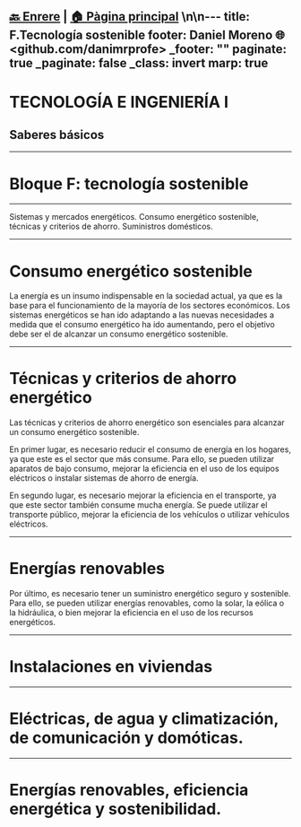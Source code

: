 [🔙 Enrere](../) | [🏠 Pàgina principal](http://danimrprofe.github.io/apuntes/) \n\n---
title: F.Tecnología sostenible
footer: Daniel Moreno 🌐 <github.com/danimrprofe>
_footer: ""
paginate: true
_paginate: false
_class: invert
marp: true
---

# TECNOLOGÍA E INGENIERÍA I
## Saberes básicos

---

<!-- _class: invert -->
# <!--fit --> Bloque F: tecnología sostenible
---

Sistemas y mercados energéticos.
Consumo energético sostenible, técnicas y criterios de ahorro.
Suministros domésticos.

---
# Consumo energético sostenible

La energía es un insumo indispensable en la sociedad actual, ya que es la base para el funcionamiento de la mayoría de los sectores económicos. Los sistemas energéticos se han ido adaptando a las nuevas necesidades a medida que el consumo energético ha ido aumentando, pero el objetivo debe ser el de alcanzar un consumo energético sostenible.

---
# Técnicas y criterios de ahorro energético

Las técnicas y criterios de ahorro energético son esenciales para alcanzar un consumo energético sostenible.

En primer lugar, es necesario reducir el consumo de energía en los hogares, ya que este es el sector que más consume. Para ello, se pueden utilizar aparatos de bajo consumo, mejorar la eficiencia en el uso de los equipos eléctricos o instalar sistemas de ahorro de energía.

En segundo lugar, es necesario mejorar la eficiencia en el transporte, ya que este sector también consume mucha energía. Se puede utilizar el transporte público, mejorar la eficiencia de los vehículos o utilizar vehículos eléctricos.

---
# Energías renovables

Por último, es necesario tener un suministro energético seguro y sostenible. Para ello, se pueden utilizar energías renovables, como la solar, la eólica o la hidráulica, o bien mejorar la eficiencia en el uso de los recursos energéticos.

---
# Instalaciones en viviendas

---
#  Eléctricas, de agua y climatización, de comunicación y domóticas.

---
# Energías renovables, eficiencia energética y sostenibilidad.
